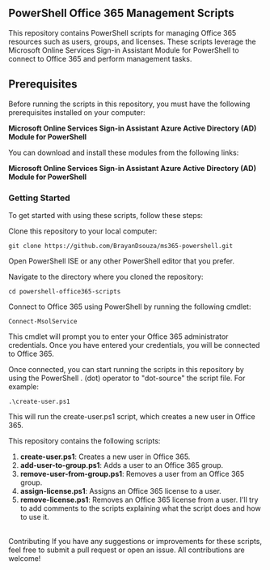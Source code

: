 ## PowerShell Office 365 Management Scripts
This repository contains PowerShell scripts for managing Office 365 resources such as users, groups, and licenses. These scripts leverage the Microsoft Online Services Sign-in Assistant Module for PowerShell to connect to Office 365 and perform management tasks.

## Prerequisites
Before running the scripts in this repository, you must have the following prerequisites installed on your computer:

**Microsoft Online Services Sign-in Assistant**
**Azure Active Directory (AD) Module for PowerShell**

You can download and install these modules from the following links:

**Microsoft Online Services Sign-in Assistant Azure Active Directory (AD) Module for PowerShell**

### Getting Started
To get started with using these scripts, follow these steps:

Clone this repository to your local computer:
```
git clone https://github.com/BrayanDsouza/ms365-powershell.git
```
Open PowerShell ISE or any other PowerShell editor that you prefer.

Navigate to the directory where you cloned the repository:
```
cd powershell-office365-scripts
```
Connect to Office 365 using PowerShell by running the following cmdlet:
```
Connect-MsolService
```
This cmdlet will prompt you to enter your Office 365 administrator credentials. Once you have entered your credentials, you will be connected to Office 365.

Once connected, you can start running the scripts in this repository by using the PowerShell . (dot) operator to "dot-source" the script file. For example:
```
.\create-user.ps1
```
This will run the create-user.ps1 script, which creates a new user in Office 365.

This repository contains the following scripts:

1. **create-user.ps1**: Creates a new user in Office 365.
2. **add-user-to-group.ps1**: Adds a user to an Office 365 group.
3. **remove-user-from-group.ps1**: Removes a user from an Office 365 group.
4. **assign-license.ps1**: Assigns an Office 365 license to a user.
5. **remove-license.ps1**: Removes an Office 365 license from a user. I'll try to add comments to the scripts explaining what the script does and how to use it.
<br>
Contributing If you have any suggestions or improvements for these scripts, feel free to submit a pull request or open an issue. All contributions are welcome!

